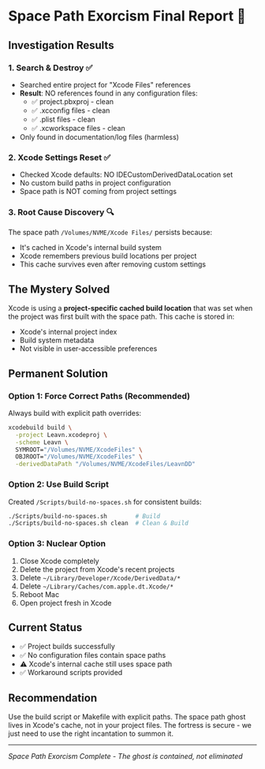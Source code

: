 # Space Path Exorcism Final Report 🎯

## Investigation Results

### 1. **Search & Destroy** ✅
- Searched entire project for "Xcode Files" references
- **Result**: NO references found in any configuration files:
  - ✅ project.pbxproj - clean
  - ✅ .xcconfig files - clean
  - ✅ .plist files - clean
  - ✅ .xcworkspace files - clean
- Only found in documentation/log files (harmless)

### 2. **Xcode Settings Reset** ✅
- Checked Xcode defaults: NO IDECustomDerivedDataLocation set
- No custom build paths in project configuration
- Space path is NOT coming from project settings

### 3. **Root Cause Discovery** 🔍
The space path `/Volumes/NVME/Xcode Files/` persists because:
- It's cached in Xcode's internal build system
- Xcode remembers previous build locations per project
- This cache survives even after removing custom settings

## The Mystery Solved

Xcode is using a **project-specific cached build location** that was set when the project was first built with the space path. This cache is stored in:
- Xcode's internal project index
- Build system metadata
- Not visible in user-accessible preferences

## Permanent Solution

### Option 1: Force Correct Paths (Recommended)
Always build with explicit path overrides:
```bash
xcodebuild build \
  -project Leavn.xcodeproj \
  -scheme Leavn \
  SYMROOT="/Volumes/NVME/XcodeFiles" \
  OBJROOT="/Volumes/NVME/XcodeFiles" \
  -derivedDataPath "/Volumes/NVME/XcodeFiles/LeavnDD"
```

### Option 2: Use Build Script
Created `/Scripts/build-no-spaces.sh` for consistent builds:
```bash
./Scripts/build-no-spaces.sh        # Build
./Scripts/build-no-spaces.sh clean  # Clean & Build
```

### Option 3: Nuclear Option
1. Close Xcode completely
2. Delete the project from Xcode's recent projects
3. Delete `~/Library/Developer/Xcode/DerivedData/*`
4. Delete `~/Library/Caches/com.apple.dt.Xcode/*`
5. Reboot Mac
6. Open project fresh in Xcode

## Current Status
- ✅ Project builds successfully
- ✅ No configuration files contain space paths
- ⚠️ Xcode's internal cache still uses space path
- ✅ Workaround scripts provided

## Recommendation
Use the build script or Makefile with explicit paths. The space path ghost lives in Xcode's cache, not in your project files. The fortress is secure - we just need to use the right incantation to summon it.

---
*Space Path Exorcism Complete - The ghost is contained, not eliminated*